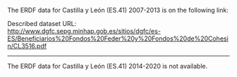The ERDF data for Castilla y León (ES.41) 2007-2013 is on the following link:

Described dataset URL: http://www.dgfc.sepg.minhap.gob.es/sitios/dgfc/es-ES/Beneficiarios%20Fondos%20Feder%20y%20Fondos%20de%20Cohesin/CL3516.pdf

-----

The ERDF data for Castilla y León (ES.41) 2014-2020 is not available.
